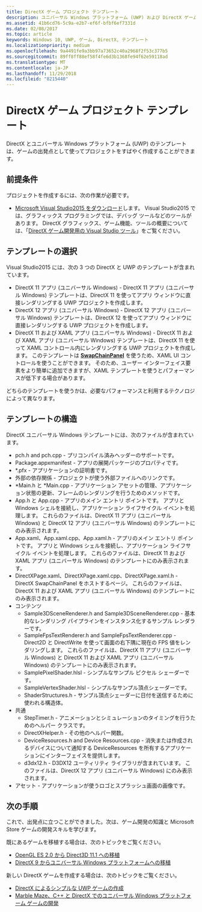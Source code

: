 ```yaml
---
title: DirectX ゲーム プロジェクト テンプレート
description: ユニバーサル Windows プラットフォーム (UWP) および DirectX ゲームを作成するためのテンプレートについて説明します。
ms.assetid: 41b6cd76-5c9a-e2b7-ef6f-bfbf6ef7331d
ms.date: 02/08/2017
ms.topic: article
keywords: Windows 10, UWP, ゲーム, DirectX, テンプレート
ms.localizationpriority: medium
ms.openlocfilehash: 9a4491fe9a3bb97a73652c40a2968f2f53c377b5
ms.sourcegitcommit: 89ff8ff88ef58f4fe6d3b1368fe94f62e59118ad
ms.translationtype: MT
ms.contentlocale: ja-JP
ms.lasthandoff: 11/29/2018
ms.locfileid: "8215440"
---
```

# <a name="directx-game-project-templates"></a>DirectX ゲーム プロジェクト テンプレート



DirectX とユニバーサル Windows プラットフォーム (UWP) のテンプレートは、ゲームの出発点として使ってプロジェクトをすばやく作成することができます。

## <a name="prerequisites"></a>前提条件


プロジェクトを作成するには、次の作業が必要です。

-   [Microsoft Visual Studio2015 をダウンロード](https://www.visualstudio.com/vs-2015-product-editions)します。 Visual Studio2015 では、グラフィックス プログラミングでは、デバッグ ツールなどのツールがあります。 DirectX グラフィックス、ゲーム機能、ツールの概要については、「[DirectX ゲーム開発用の Visual Studio ツール](set-up-visual-studio-for-game-development.md)」をご覧ください。

## <a name="choosing-a-template"></a>テンプレートの選択


Visual Studio2015 には、次の 3 つの DirectX と UWP のテンプレートが含まれています。

-   DirectX 11 アプリ (ユニバーサル Windows) - DirectX 11 アプリ (ユニバーサル Windows) テンプレートは、DirectX 11 を使ってアプリ ウィンドウに直接レンダリングする UWP プロジェクトを作成します。
-   DirectX 12 アプリ (ユニバーサル Windows) - DirectX 12 アプリ (ユニバーサル Windows) テンプレートは、DirectX 12 を使ってアプリ ウィンドウに直接レンダリングする UWP プロジェクトを作成します。
-   DirectX 11 および XAML アプリ (ユニバーサル Windows) - DirectX 11 および XAML アプリ (ユニバーサル Windows) テンプレートは、DirectX 11 を使って XAML コントロール内にレンダリングする UWP プロジェクトを作成します。 このテンプレートは [**SwapChainPanel**](https://msdn.microsoft.com/library/windows/apps/dn252834) を使うため、XAML UI コントロールを使うことができます。 そのため、ユーザー インターフェイス要素をより簡単に追加できますが、XAML テンプレートを使うとパフォーマンスが低下する場合があります。

どちらのテンプレートを使うかは、必要なパフォーマンスと利用するテクノロジによって異なります。

## <a name="template-structure"></a>テンプレートの構造


DirectX ユニバーサル Windows テンプレートには、次のファイルが含まれています。

-   pch.h and pch.cpp - プリコンパイル済みヘッダーのサポートです。
-   Package.appxmanifest - アプリの展開パッケージのプロパティです。
-   \*.pfx - アプリケーションの証明書です。
-   外部の依存関係 - プロジェクトが使う外部ファイルへのリンクです。
-   \*Main.h と \*Main.cpp - アプリケーション アセットの管理、アプリケーション状態の更新、フレームのレンダリングを行うためのメソッドです。
-   App.h と App.cpp - アプリのメイン エントリ ポイントです。 アプリと Windows シェルを接続し、アプリケーション ライフサイクル イベントを処理します。 これらのファイルは、DirectX 11 アプリ (ユニバーサル Windows) と DirectX 12 アプリ (ユニバーサル Windows) のテンプレートにのみ表示されます。
-   App.xaml、App.xaml.cpp、App.xaml.h - アプリのメイン エントリ ポイントです。 アプリと Windows シェルを接続し、アプリケーション ライフサイクル イベントを処理します。 これらのファイルは、DirectX 11 および XAML アプリ (ユニバーサル Windows) のテンプレートにのみ表示されます。
-   DirectXPage.xaml、DirectXPage.xaml.cpp、DirectXPage.xaml.h - DirectX SwapChainPanel をホストするページ。 これらのファイルは、DirectX 11 および XAML アプリ (ユニバーサル Windows) のテンプレートにのみ表示されます。
-   コンテンツ
    -   Sample3DSceneRenderer.h and Sample3DSceneRenderer.cpp - 基本的なレンダリング パイプラインをインスタンス化するサンプル レンダラーです。
    -   SampleFpsTextRenderer.h and SampleFpsTextRenderer.cpp - Direct2D と DirectWrite を使って画面の右下隅に現在の FPS 値をレンダリングします。 これらのファイルは、DirectX 11 アプリ (ユニバーサル Windows) と DirectX 11 および XAML アプリ (ユニバーサル Windows) のテンプレートにのみ表示されます。
    -   SamplePixelShader.hlsl - シンプルなサンプル ピクセル シェーダーです。
    -   SampleVertexShader.hlsl - シンプルなサンプル頂点シェーダーです。
    -   ShaderStructures.h - サンプル頂点シェーダーに日付を送信するために使われる構造体。
-   共通
    -   StepTimer.h - アニメーションとシミュレーションのタイミングを行うためのヘルパー クラスです。
    -   DirectXHelper.h - その他のヘルパー関数。
    -   DeviceResources.h and Device Resources.cpp - 消失または作成されるデバイスについて通知する DeviceResources を所有するアプリケーションにインターフェイスを提供します。
    -   d3dx12.h - D3DX12 ユーティリティ ライブラリが含まれています。 このファイルは、DirectX 12 アプリ (ユニバーサル Windows) にのみ表示されます。
-   アセット - アプリケーションが使うロゴとスプラッシュ画面の画像です。

## <a name="next-steps"></a>次の手順


これで、出発点に立つことができました。次は、ゲーム開発の知識と Microsoft Store ゲームの開発スキルを学びます。

既にあるゲームを移植する場合は、次のトピックをご覧ください。

-   [OpenGL ES 2.0 から Direct3D 11.1 への移植](port-from-opengl-es-2-0-to-directx-11-1.md)
-   [DirectX 9 からユニバーサル Windows プラットフォームへの移植](porting-your-directx-9-game-to-windows-store.md)

新しい DirectX ゲームを作成する場合は、次のトピックをご覧ください。

-   [DirectX によるシンプルな UWP ゲームの作成](tutorial--create-your-first-uwp-directx-game.md)
-   [Marble Maze、C++ と DirectX でのユニバーサル Windows プラットフォーム ゲームの開発](developing-marble-maze-a-windows-store-game-in-cpp-and-directx.md)